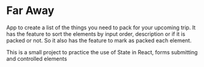 # Far Away

App to create a list of the things you need to pack for your upcoming trip. It has the feature to sort the elements by input order, description or if it is packed or not. So it also has the feature to mark as packed each element.

This is a small project to practice the use of State in React, forms submitting and controlled elements
